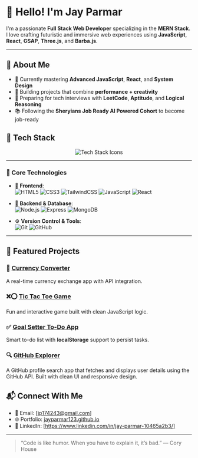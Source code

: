 # 👋 Hello! I'm Jay Parmar

I'm a passionate **Full Stack Web Developer** specializing in the **MERN Stack**.  
I love crafting futuristic and immersive web experiences using **JavaScript**, **React**, **GSAP**, **Three.js**, and **Barba.js**.

---

## 🚀 About Me

- 🌱 Currently mastering **Advanced JavaScript**, **React**, and **System Design**
- 🔭 Building projects that combine **performance + creativity**
- 💼 Preparing for tech interviews with **LeetCode**, **Aptitude**, and **Logical Reasoning**
- 📚 Following the **Sheryians Job Ready AI Powered Cohort** to become job-ready

## 🚀 Tech Stack

<p align="center">
  <img src="https://skillicons.dev/icons?i=html,css,tailwind,js,react,nodejs,mongodb,git,github" alt="Tech Stack Icons" />
</p>

---

### 🧠 Core Technologies

- 🧩 **Frontend**:  
  ![HTML5](https://img.shields.io/badge/HTML5-%23E34F26?style=for-the-badge&logo=html5&logoColor=white)
  ![CSS3](https://img.shields.io/badge/CSS3-%231572B6?style=for-the-badge&logo=css3&logoColor=white)
  ![TailwindCSS](https://img.shields.io/badge/TailwindCSS-%2338B2AC?style=for-the-badge&logo=tailwind-css&logoColor=white)
  ![JavaScript](https://img.shields.io/badge/JavaScript-%23F7DF1E?style=for-the-badge&logo=javascript&logoColor=black)
  ![React](https://img.shields.io/badge/React-%2320232A?style=for-the-badge&logo=react&logoColor=%2361DAFB)

- 🔧 **Backend & Database**:  
  ![Node.js](https://img.shields.io/badge/Node.js-%23339933?style=for-the-badge&logo=nodedotjs&logoColor=white)
  ![Express](https://img.shields.io/badge/Express.js-%23000000?style=for-the-badge&logo=express&logoColor=white)
  ![MongoDB](https://img.shields.io/badge/MongoDB-%2347A248?style=for-the-badge&logo=mongodb&logoColor=white)

- ⚙️ **Version Control & Tools**:  
  ![Git](https://img.shields.io/badge/Git-%23F05032?style=for-the-badge&logo=git&logoColor=white)
  ![GitHub](https://img.shields.io/badge/GitHub-%23181717?style=for-the-badge&logo=github&logoColor=white)

---

## 🧩 Featured Projects

### 💱 [Currency Converter](https://jayparmar123.github.io/Currency-converter/)
A real-time currency exchange app with API integration.

### ❌⭕ [Tic Tac Toe Game](https://jayparmar123.github.io/tic-tac-toe/)
Fun and interactive game built with clean JavaScript logic.

### ✅ [Goal Setter To-Do App](https://jayparmar123.github.io/goal-setter-todo-app/)
Smart to-do list with **localStorage** support to persist tasks.
### 🔍 [GitHub Explorer](https://jayparmar123.github.io/github-explorer/)
A GitHub profile search app that fetches and displays user details using the GitHub API. Built with clean UI and responsive design.




## 📬 Connect With Me

- 📧 Email: [jp174243@gmail.com]
- 🌐 Portfolio: [jayparmar123.github.io](https://jayparmar123.github.io)
- 💼 LinkedIn: [https://www.linkedin.com/in/jay-parmar-10465a2b3/]

---

> “Code is like humor. When you have to explain it, it’s bad.” — Cory House
